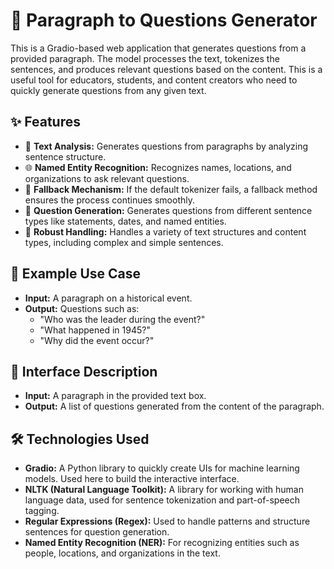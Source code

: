 # 📄 Paragraph to Questions Generator

This is a Gradio-based web application that generates questions from a provided paragraph. The model processes the text, tokenizes the sentences, and produces relevant questions based on the content. This is a useful tool for educators, students, and content creators who need to quickly generate questions from any given text.

## ✨ Features

- 📝 **Text Analysis:** Generates questions from paragraphs by analyzing sentence structure.
- 🌐 **Named Entity Recognition:** Recognizes names, locations, and organizations to ask relevant questions.
- 🔄 **Fallback Mechanism:** If the default tokenizer fails, a fallback method ensures the process continues smoothly.
- 🎯 **Question Generation:** Generates questions from different sentence types like statements, dates, and named entities.
- 🧠 **Robust Handling:** Handles a variety of text structures and content types, including complex and simple sentences.

## 🚀 Example Use Case

- **Input:** A paragraph on a historical event.
- **Output:** Questions such as:
  - "Who was the leader during the event?"
  - "What happened in 1945?"
  - "Why did the event occur?"

## 🎨 Interface Description

- **Input:** A paragraph in the provided text box.
- **Output:** A list of questions generated from the content of the paragraph.

## 🛠️ Technologies Used

- **Gradio:** A Python library to quickly create UIs for machine learning models. Used here to build the interactive interface.
- **NLTK (Natural Language Toolkit):** A library for working with human language data, used for sentence tokenization and part-of-speech tagging.
- **Regular Expressions (Regex):** Used to handle patterns and structure sentences for question generation.
- **Named Entity Recognition (NER):** For recognizing entities such as people, locations, and organizations in the text.
